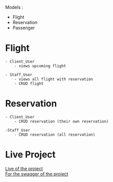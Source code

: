 Models :

- Flight
- Reservation
- Passenger

# Flight

    - Client_User
        - views upcoming flight

    - Staff_User
        - views all flight with reservation
        - CRUD flight

# Reservation

    - Client_User
        - CRUD reservation (their own reservation)

    -Staff_User
        - CRUD reservation (all reservation)

# Live Project
<a href="https://pakizekilic.pythonanywhere.com">Live of the project</a>
<br/>
<a href="https://pakizekilic.pythonanywhere.com/swagger/">For the swagger of the project</a>

